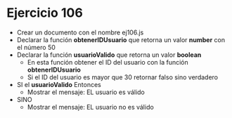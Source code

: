 # Ejercicio 106

* Crear un documento con el nombre ej106.js
* Declarar la función **obtenerIDUsuario** que retorna un valor **number** con el número 50
* Declarar la función **usuarioValido** que retorna un valor **boolean**
  * En esta función obtener el ID del usuario con la función **obtenerIDUsuario**
  * Si el ID del usuario es mayor que 30 retornar falso sino verdadero
* SI el **usuarioValido** Entonces
  * Mostrar el mensaje: EL usuario es válido
* SINO
  * Mostrar el mensaje: EL usuario no es válido